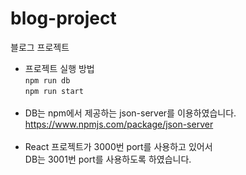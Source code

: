 # blog-project
블로그 프로젝트

* 프로젝트 실행 방법<br>
`npm run db`<br>
`npm run start`
<br><br>
* DB는 npm에서 제공하는 json-server를 이용하였습니다.<br>
https://www.npmjs.com/package/json-server
<br><br>
* React 프로젝트가 3000번 port를 사용하고 있어서<br>
DB는 3001번 port를 사용하도록 하였습니다.
